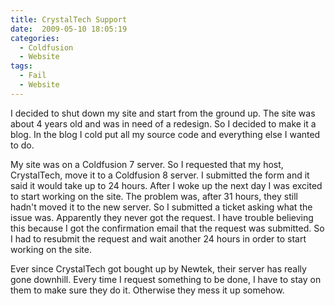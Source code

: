 ```yaml
---
title: CrystalTech Support
date:  2009-05-10 18:05:19
categories:
  - Coldfusion
  - Website
tags:
  - Fail
  - Website
---
```


I decided to shut down my site and start from the ground up. The site was about 4 years old and was in need of a redesign. So I decided to make it a blog. In the blog I cold put all my source code and everything else I wanted to do.

My site was on a Coldfusion 7 server. So I requested that my host, CrystalTech, move it to a Coldfusion 8 server. I submitted the form and it said it would take up to 24 hours. After I woke up the next day I was excited to start working on the site. The problem was, after 31 hours, they still hadn't moved it to the new server. So I submitted a ticket asking what the issue was. Apparently they never got the request. I have trouble believing this because I got the confirmation email that the request was submitted. So I had to resubmit the request and wait another 24 hours in order to start working on the site.

Ever since CrystalTech got bought up by Newtek, their server has really gone downhill. Every time I request something to be done, I have to stay on them to make sure they do it. Otherwise they mess it up somehow.
